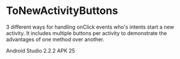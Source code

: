 # ToNewActivityButtons
3 different ways for handling onClick events who's intents start a new activity. It includes multiple buttons per activity to demonstrate the advantages of one method over another.

Android Studio 2.2.2 APK 25
